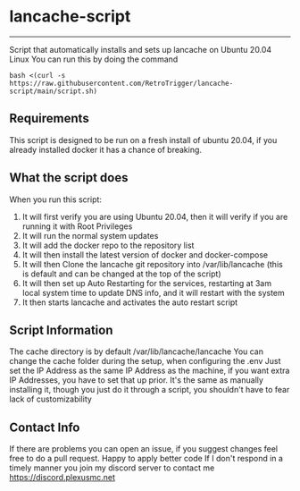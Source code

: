# lancache-script #
- - - -
Script that automatically installs and sets up lancache on Ubuntu 20.04 Linux
You can run this by doing the command 
 
    bash <(curl -s https://raw.githubusercontent.com/RetroTrigger/lancache-script/main/script.sh)

## Requirements ##
This script is designed to be run on a fresh install of ubuntu 20.04, if you already installed docker it has a chance of breaking.

## What the script does ##
When you run this script:
1. It will first verify you are using Ubuntu 20.04, then it will verify if you are running it with Root Privileges
2. It will run the normal system updates
3. It will add the docker repo to the repository list
4. It will then install the latest version of docker and docker-compose
5. It will then Clone the lancache git repository into /var/lib/lancache (this is default and can be changed at the top of the script)
6. It will then set up Auto Restarting for the services, restarting at 3am local system time to update DNS info, and it will restart with the system
7. It then starts lancache and activates the auto restart script

## Script Information ##
The cache directory is by default /var/lib/lancache/lancache
You can change the cache folder during the setup, when configuring the .env
Just set the IP Address as the same IP Address as the machine, if you want extra IP Addresses, you have to set that up prior.
It's the same as manually installing it, though you just do it through a script, you shouldn't have to fear lack of customizability

## Contact Info ##
If there are problems you can open an issue, if you suggest changes feel free to do a pull request. Happy to apply better code
If I don't respond in a timely manner you join my discord server to contact me
https://discord.plexusmc.net
